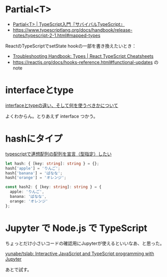 # Partial&lt;T&gt;

- [Partial&lt;T&gt; | TypeScript入門『サバイバルTypeScript』](https://typescriptbook.jp/reference/type-reuse/utility-types/partial)
- https://www.typescriptlang.org/docs/handbook/release-notes/typescript-2-1.html#mapped-types

ReactのTypeScriptでsetState hookの一部を書き換えたいとき：

- [Troubleshooting Handbook: Types | React TypeScript Cheatsheets](https://react-typescript-cheatsheet.netlify.app/docs/basic/troubleshooting/types/#using-partial-types)
- https://reactjs.org/docs/hooks-reference.html#functional-updates の note

# interfaceとtype

[interfaceとtypeの違い、そして何を使うべきかについて](https://zenn.dev/luvmini511/articles/6c6f69481c2d17)

よくわからん。とりあえず interface つかう。

# hashにタイプ

[typescriptで連想配列の配列を宣言（型指定）したい](https://trueman-developer.blogspot.com/2017/04/typescript.html)

```typescript
let hash: { [key: string]: string } = {};
hash['apple'] = 'りんご';
hash['banana'] = 'ばなな';
hash['orange'] = 'オレンジ';

const hash2: { [key: string]: string } = {
  apple: 'りんご',
  banana: 'ばなな',
  orange: 'オレンジ'
};
```

# Jupyter で Node.js で TypeScript

ちょっとだけ小さいコードの確認用にJupyterが使えるといいなあ、と思った。

[yunabe/tslab: Interactive JavaScript and TypeScript programming with Jupyter](https://github.com/yunabe/tslab)

あとで試す。
